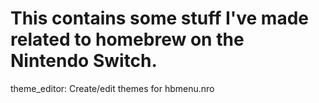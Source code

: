# This contains some stuff I've made related to homebrew on the Nintendo Switch.

theme_editor: Create/edit themes for hbmenu.nro
